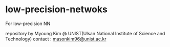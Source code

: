 # low-precision-netwoks
For low-precision NN

repository by Myoung Kim @ UNIST(Ulsan National Institute of Science and Technology)
contact : masonkim96@unist.ac.kr

